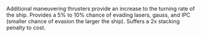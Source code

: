 Additional maneuvering thrusters provide an increase to the turning rate of the ship. Provides a 5% to 10% chance of evading lasers, gauss, and IPC (smaller chance of evasion the larger the ship). Suffers a 2x stacking penalty to cost.